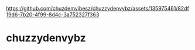 

https://github.com/chuzdemvibesz/chuzzydenvybz/assets/135975461/82df19d6-7b20-4f99-8d4c-3a752327f363

# chuzzydenvybz
